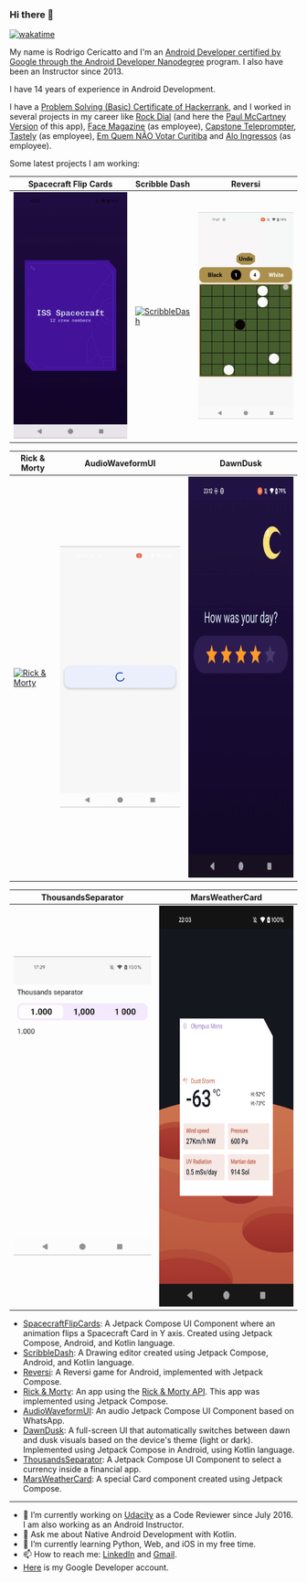 ### Hi there 👋

[![wakatime](https://wakatime.com/badge/user/5f0fde71-0daa-4b86-b75d-04efb7280ef9.svg)](https://wakatime.com/@5f0fde71-0daa-4b86-b75d-04efb7280ef9)

My name is Rodrigo Cericatto and I'm an [Android Developer certified by Google through the Android Developer Nanodegree](https://bit.ly/3iW3YJf) program. I also have been an Instructor since 2013.

I have 14 years of experience in Android Development.

I have a [Problem Solving (Basic) Certificate of Hackerrank](https://www.hackerrank.com/certificates/663342ea7022), and I worked in several projects in my career like [Rock Dial](https://www.youtube.com/watch?v=ZPmiA4CdTt4) (and here the [Paul McCartney Version](https://www.youtube.com/watch?v=cWk91phIiHg) of this app), [Face Magazine](https://bit.ly/34zhp9B) (as employee), [Capstone Teleprompter](https://drive.google.com/drive/folders/0B7-BCrhhCGUsQVRlcnVVeUNDNUk?resourcekey=0-hK1-rS5aFsYAiXnOvlMJHw&usp=sharing), [Tastely](http://goo.gl/rvrRk) (as employee), [Em Quem NÃO Votar Curitiba](https://bit.ly/2WUm5VF) and [Alo Ingressos](https://bit.ly/313r0Wj) (as employee).

Some latest projects I am working:

| Spacecraft Flip Cards | Scribble Dash | Reversi |
|---------|---------|---------|
| [![Spacecraft Flip Cards](https://github.com/graffiti75/SpacecraftFlipCards/blob/master/media/video.gif)](https://github.com/graffiti75/SpacecraftFlipCards) | [![ScribbleDash](https://github.com/graffiti75/ScribbleDash/blob/master/media/video.gif)](https://github.com/graffiti75/ScribbleDash) | [![Reversi](https://github.com/graffiti75/Reversi/blob/master/videos/20250220-172831_small.gif)](https://github.com/graffiti75/Reversi) |

| Rick & Morty | AudioWaveformUI | DawnDusk |
|---------|---------|---------|
| [![Rick & Morty](https://github.com/graffiti75/RickMorty/raw/master/media/showcase_small.gif)](https://github.com/graffiti75/RickMorty) | [![AudioWaveformUI](https://github.com/graffiti75/AudioWaveformUI/blob/master/videos/waveform.gif)](https://github.com/graffiti75/AudioWaveformUI) | <img width="324" height="702" src="https://github.com/graffiti75/DawnDusk/blob/master/media/video.gif" alt="DawnDusk showcase image" > |

| ThousandsSeparator | MarsWeatherCard | 
|---------|---------|
| [![ThousandsSeparator](https://github.com/graffiti75/ThousandsSeparator/blob/master/videos/video.gif)](https://github.com/graffiti75/ThousandsSeparator) | <img width="324" height="702" src="https://github.com/graffiti75/MarsWeatherCard/blob/master/images/image.png" alt="Mars Weather Card showcase image" > |

- [SpacecraftFlipCards](https://github.com/graffiti75/SpacecraftFlipCards): A Jetpack Compose UI Component where an animation flips a Spacecraft Card in Y axis. Created using Jetpack Compose, Android, and Kotlin language.
- [ScribbleDash](https://github.com/graffiti75/ScribbleDash): A Drawing editor created using Jetpack Compose, Android, and Kotlin language.
- [Reversi](https://github.com/graffiti75/Reversi): A Reversi game for Android, implemented with Jetpack Compose.
- [Rick & Morty](https://github.com/graffiti75/RickMorty): An app using the [Rick & Morty API](https://rickandmortyapi.com/). This app was implemented using Jetpack Compose.
- [AudioWaveformUI](https://github.com/graffiti75/AudioWaveformUI): An audio Jetpack Compose UI Component based on WhatsApp.
- [DawnDusk](https://github.com/graffiti75/DawnDusk): A full-screen UI that automatically switches between dawn and dusk visuals based on the device's theme (light or dark). Implemented using Jetpack Compose in Android, using Kotlin language.
- [ThousandsSeparator](https://github.com/graffiti75/ThousandsSeparator): A Jetpack Compose UI Component to select a currency inside a financial app.
- [MarsWeatherCard](https://github.com/graffiti75/MarsWeatherCard): A special Card component created using Jetpack Compose.

<!--
**graffiti75/graffiti75** is a ✨ _special_ ✨ repository because its `README.md` (this file) appears on your GitHub profile.

Here are some ideas to get you started:

- 🔭 I’m currently working on ...
- 🌱 I’m currently learning ...
- 👯 I’m looking to collaborate on ...
- 🤔 I’m looking for help with ...
- 💬 Ask me about ...
- 📫 How to reach me: ...
- 😄 Pronouns: ...
- ⚡ Fun fact: ...
-->

---

- 🔭 I’m currently working on [Udacity](https://www.udacity.com/) as a Code Reviewer since July 2016. I am also working as an Android Instructor.
- 💬 Ask me about Native Android Development with Kotlin.
- 🌱 I’m currently learning Python, Web, and iOS in my free time.
- 📫 How to reach me: [LinkedIn](https://www.linkedin.com/in/rodrigocericatto/) and [Gmail](graffiti75@gmail.com).
- [Here](https://g.dev/RodrigoCericattoKonzen) is my Google Developer account.
